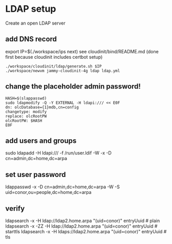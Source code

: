 # LDAP setup

Create an open LDAP server

## add DNS record
export IP=$(./workspace/ips next)
see cloudinit/bind/README.md (done first because cloudinit includes certbot setup)

```
./workspace/cloudinit/ldap/generate.sh $IP
./workspace/newvm jammy-cloudinit-4g ldap ldap.yml
```

## change the placeholder admin password!

```
HASH=$(slappasswd)
sudo ldapmodify -Q -Y EXTERNAL -H ldapi:/// << E0F
dn: olcDatabase={1}mdb,cn=config
changetype: modify
replace: olcRootPW
olcRootPW: $HASH
E0F
```

## add users and groups
sudo ldapadd -H ldapi:/// -f /run/user.ldif -W  -x -D cn=admin,dc=home,dc=arpa

## set user password

ldappasswd -x -D cn=admin,dc=home,dc=arpa -W -S uid=conor,ou=people,dc=home,dc=arpa

## verify

ldapsearch -x -H ldap://ldap2.home.arpa "(uid=conor)" entryUuid # plain
ldapsearch -x -ZZ -H ldap://ldap2.home.arpa "(uid=conor)" entryUuid # starttls
ldapsearch -x -H ldaps://ldap2.home.arpa "(uid=conor)" entryUuid # tls
